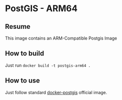 # PostGIS - ARM64

## Resume
This image contains an ARM-Compatible Postgis Image

## How to build
Just run `docker build -t postgis-arm64 .`

## How to use

Just follow standard [docker-postgis](https://github.com/postgis/docker-postgis) official image.